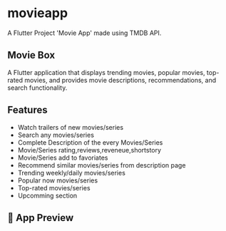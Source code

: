 # movieapp

A Flutter Project 'Movie App' made using TMDB API.

## Movie Box

A Flutter application that displays trending movies, popular movies, top-rated movies, and provides movie descriptions, recommendations, and search functionality.

## Features

- Watch trailers of new movies/series
- Search any movies/series
- Complete Description of the every Movies/Series
- Movie/Series rating,reviews,reveneue,shortstory
- Movie/Series add to favoriates
- Recommend similar movies/series from description page
- Trending weekly/daily movies/series
- Popular now movies/series
- Top-rated movies/series
- Upcomming section

## 📱 App Preview

